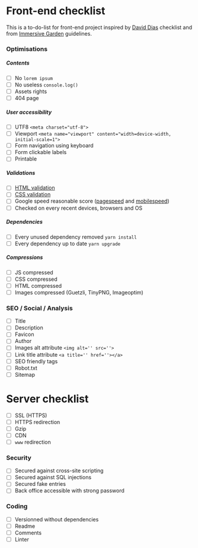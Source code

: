 # Front-end checklist

This is a to-do-list for front-end project inspired by [David Dias](https://github.com/thedaviddias/Front-End-Checklist) checklist and from [Immersive Garden](https://github.com/immersive-garden/guidelines) guidelines.

### Optimisations

##### Contents

- [ ] No `lorem ipsum`
- [ ] No useless `console.log()`
- [ ] Assets rights
- [ ] 404 page

##### User accessibility

- [ ] UTF8 `<meta charset="utf-8">`
- [ ] Viewport `<meta name="viewport" content="width=device-width, initial-scale=1">`
- [ ] Form navigation using keyboard
- [ ] Form clickable labels
- [ ] Printable

##### Validations

- [ ] [HTML validation](https://validator.w3.org/)
- [ ] [CSS validation](https://jigsaw.w3.org/css-validator/)
- [ ] Google speed reasonable score ([pagespeed](https://developers.google.com/speed/pagespeed/insights/) and [mobilespeed](https://testmysite.withgoogle.com/intl/en-gb))
- [ ] Checked on every recent devices, browsers and OS

##### Dependencies

- [ ] Every unused dependency removed `yarn install`
- [ ] Every dependency up to date `yarn upgrade`

##### Compressions

- [ ] JS compressed
- [ ] CSS compressed
- [ ] HTML compressed
- [ ] Images compressed (Guetzli, TinyPNG, Imageoptim)

### SEO / Social / Analysis

- [ ] Title
- [ ] Description
- [ ] Favicon
- [ ] Author
- [ ] Images alt attribute `<img alt='' src=''>`
- [ ] Link title attribute `<a title='' href=''></a>`
- [ ] SEO friendly tags
- [ ] Robot.txt
- [ ] Sitemap

# Server checklist

- [ ] SSL (HTTPS)
- [ ] HTTPS redirection
- [ ] Gzip
- [ ] CDN
- [ ] `www` redirection

### Security

- [ ] Secured against cross-site scripting
- [ ] Secured against SQL injections
- [ ] Secured fake entries
- [ ] Back office accessible with strong password

### Coding

- [ ] Versionned without dependencies
- [ ] Readme 
- [ ] Comments 
- [ ] Linter